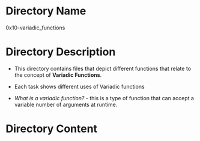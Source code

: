 # Directory Name
  0x10-variadic_functions

# Directory Description

* This directory contains files that depict different functions that relate to the concept of **Variadic Functions**.

* Each task shows different uses of Variadic functions

* *What is a variadic function?* - this is a type of function that can accept a variable number of arguments at runtime.

# Directory Content
